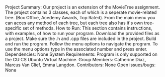 Project	Summary:
Our project is an extension of the MovieTree assignment. The project contains 3 classes, each of which is a seperate movie-related tree. (Box Office, Acedemy Awards, Top Rated). From the main menu you can acces any method of each tree, but each tree also has it's own tree-specific set of methods. 
How	to	Run:
This	section	contains	instructions,	with	examples,	of	how	to	run	your	program.
Download the provided files as a project. Make sure the .h and .cpp files are included in the project. Build and run the program. Follow the menu options to navigate the program. To use the menu options type in the associated number and press enter.
Dependencies:
None
System	Requirements:
Program is only supported on the CU CS Ubuntu Virtual Machine.
Group	Members:
Catherine Diaz, Marcus Van Clief, Emma Langdon.
Contributors:
None
Open	issues/bugs:
None
